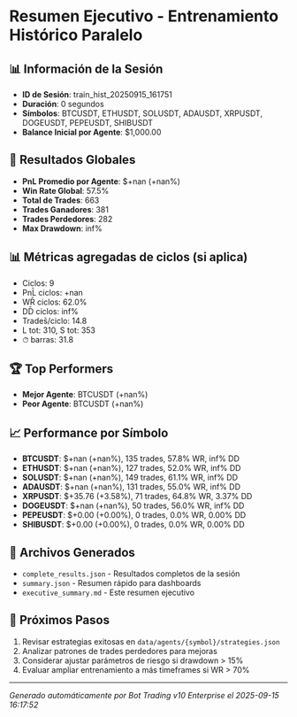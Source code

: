 # Resumen Ejecutivo - Entrenamiento Histórico Paralelo

## 📊 Información de la Sesión
- **ID de Sesión**: train_hist_20250915_161751
- **Duración**: 0 segundos
- **Símbolos**: BTCUSDT, ETHUSDT, SOLUSDT, ADAUSDT, XRPUSDT, DOGEUSDT, PEPEUSDT, SHIBUSDT
- **Balance Inicial por Agente**: $1,000.00

## 🎯 Resultados Globales
- **PnL Promedio por Agente**: $+nan (+nan%)
- **Win Rate Global**: 57.5%
- **Total de Trades**: 663
- **Trades Ganadores**: 381
- **Trades Perdedores**: 282
- **Max Drawdown**: inf%

## 📊 Métricas agregadas de ciclos (si aplica)
- Ciclos: 9
- PnL̄ ciclos: +nan
- WR̄ ciclos: 62.0%
- DD̄ ciclos: inf%
- Trades̄/ciclo: 14.8
- L tot: 310, S tot: 353
- ⏱̄ barras: 31.8


## 🏆 Top Performers
- **Mejor Agente**: BTCUSDT (+nan%)
- **Peor Agente**: BTCUSDT (+nan%)

## 📈 Performance por Símbolo
- **BTCUSDT**: $+nan (+nan%), 135 trades, 57.8% WR, inf% DD
- **ETHUSDT**: $+nan (+nan%), 127 trades, 52.0% WR, inf% DD
- **SOLUSDT**: $+nan (+nan%), 149 trades, 61.1% WR, inf% DD
- **ADAUSDT**: $+nan (+nan%), 131 trades, 55.0% WR, inf% DD
- **XRPUSDT**: $+35.76 (+3.58%), 71 trades, 64.8% WR, 3.37% DD
- **DOGEUSDT**: $+nan (+nan%), 50 trades, 56.0% WR, inf% DD
- **PEPEUSDT**: $+0.00 (+0.00%), 0 trades, 0.0% WR, 0.00% DD
- **SHIBUSDT**: $+0.00 (+0.00%), 0 trades, 0.0% WR, 0.00% DD

## 📁 Archivos Generados
- `complete_results.json` - Resultados completos de la sesión
- `summary.json` - Resumen rápido para dashboards
- `executive_summary.md` - Este resumen ejecutivo

## 🎯 Próximos Pasos
1. Revisar estrategias exitosas en `data/agents/{symbol}/strategies.json`
2. Analizar patrones de trades perdedores para mejoras
3. Considerar ajustar parámetros de riesgo si drawdown > 15%
4. Evaluar ampliar entrenamiento a más timeframes si WR > 70%

---
*Generado automáticamente por Bot Trading v10 Enterprise el 2025-09-15 16:17:52*
